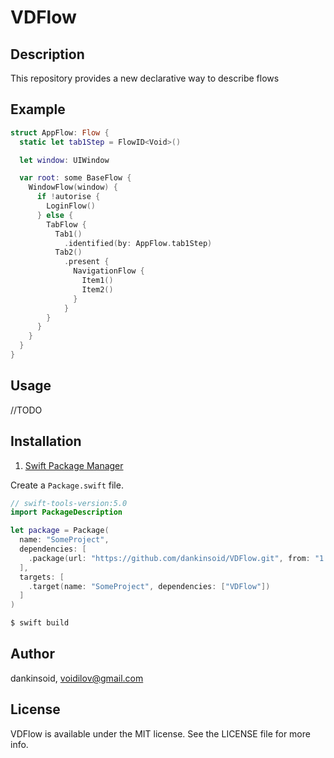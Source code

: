 # VDFlow

## Description
This repository provides a new declarative way to describe flows
## Example
```swift
struct AppFlow: Flow {
  static let tab1Step = FlowID<Void>()

  let window: UIWindow

  var root: some BaseFlow {
    WindowFlow(window) {
      if !autorise {
        LoginFlow()
      } else {
        TabFlow {
          Tab1()
            .identified(by: AppFlow.tab1Step)
          Tab2()
            .present {
              NavigationFlow {
                Item1()
                Item2()
              }
            }
        }
      }
    }
  }
}
```
## Usage
//TODO
## Installation

1. [Swift Package Manager](https://github.com/apple/swift-package-manager)

Create a `Package.swift` file.
```swift
// swift-tools-version:5.0
import PackageDescription

let package = Package(
  name: "SomeProject",
  dependencies: [
    .package(url: "https://github.com/dankinsoid/VDFlow.git", from: "1.0.10")
  ],
  targets: [
    .target(name: "SomeProject", dependencies: ["VDFlow"])
  ]
)
```
```ruby
$ swift build
```

## Author

dankinsoid, voidilov@gmail.com

## License

VDFlow is available under the MIT license. See the LICENSE file for more info.

